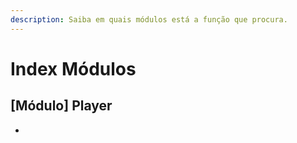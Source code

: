 ```yaml
---
description: Saiba em quais módulos está a função que procura.
---
```


# Index Módulos

## 

## \[Módulo\] Player

* 
